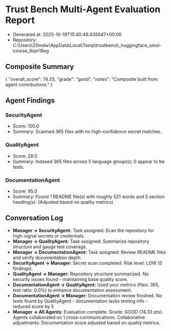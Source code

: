 # Trust Bench Multi-Agent Evaluation Report
- Generated at: 2025-10-19T15:40:49.435047+00:00
- Repository: C:\Users\20mdw\AppData\Local\Temp\trustbench_huggingface_smol-course_8qxr18eg

## Composite Summary
{
  "overall_score": 74.33,
  "grade": "good",
  "notes": "Composite built from agent contributions."
}

## Agent Findings
### SecurityAgent
- Score: 100.0
- Summary: Scanned 365 files with no high-confidence secret matches.

### QualityAgent
- Score: 28.0
- Summary: Indexed 365 files across 5 language group(s); 0 appear to be tests.

### DocumentationAgent
- Score: 95.0
- Summary: Found 1 README file(s) with roughly 521 words and 5 section heading(s). (Adjusted based on quality metrics)


## Conversation Log
- **Manager -> SecurityAgent:** Task assigned: Scan the repository for high-signal secrets or credentials.
- **Manager -> QualityAgent:** Task assigned: Summarize repository structure and gauge test coverage.
- **Manager -> DocumentationAgent:** Task assigned: Review README files and verify documentation depth.
- **SecurityAgent -> Manager:** Secret scan completed. Risk level: LOW (0 findings).
- **QualityAgent -> Manager:** Repository structure summarized. No security issues found - maintaining base quality score.
- **DocumentationAgent -> QualityAgent:** Used your metrics (files: 365, test ratio: 0.0%) to enhance documentation assessment.
- **DocumentationAgent -> Manager:** Documentation review finished. No tests found by QualityAgent - documentation lacks testing info - reduced score by 5
- **Manager -> All Agents:** Evaluation complete. Grade: GOOD (74.33 pts). Agents collaborated on 1 cross-communications. Collaborative adjustments: Documentation score adjusted based on quality metrics.